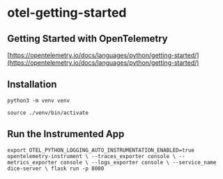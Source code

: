 # otel-getting-started

## Getting Started with OpenTelemetry
[https://opentelemetry.io/docs/languages/python/getting-started/](https://opentelemetry.io/docs/languages/python/getting-started/)

## Installation
`python3 -m venv venv`

`source ./venv/bin/activate`

## Run the Instrumented App
`export OTEL_PYTHON_LOGGING_AUTO_INSTRUMENTATION_ENABLED=true
opentelemetry-instrument \
    --traces_exporter console \
    --metrics_exporter console \
    --logs_exporter console \
    --service_name dice-server \
    flask run -p 8080`
